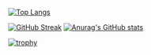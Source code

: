 [![Top Langs](https://github-readme-stats.vercel.app/api/top-langs/?username=an-vadim-an&locale=ru&theme=dark&layout=compact)](https://github.com/anuraghazra/github-readme-stats)

[![GitHub Streak](https://streak-stats.demolab.com?user=an-vadim-an&theme=dark&locale=ru&date_format=j%20M%5B%20Y%5D)](https://git.io/streak-stats) [![Anurag's GitHub stats](https://github-readme-stats.vercel.app/api?username=an-vadim-an&theme=dark)](https://github.com/anuraghazra/github-readme-stats)

[![trophy](https://github-profile-trophy.vercel.app/?username=an-vadim-an&theme=onedark)](https://github.com/ryo-ma/github-profile-trophy)

